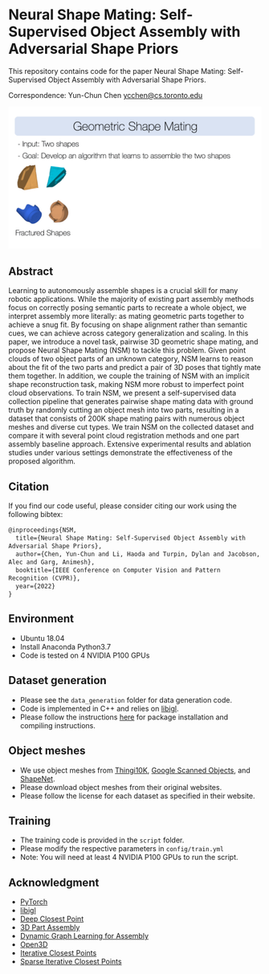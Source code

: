 # Neural Shape Mating: Self-Supervised Object Assembly with Adversarial Shape Priors

This repository contains code for the paper Neural Shape Mating: Self-Supervised Object Assembly with Adversarial Shape Priors.

Correspondence: Yun-Chun Chen ycchen@cs.toronto.edu

<img src="img/teaser.gif" width="1000">

## Abstract
Learning to autonomously assemble shapes is a crucial skill for many robotic applications. While the majority of existing part assembly methods focus on correctly posing semantic parts to recreate a whole object, we interpret assembly more literally: as mating geometric parts together to achieve a snug fit. By focusing on shape alignment rather than semantic cues, we can achieve across category generalization and scaling. In this paper, we introduce a novel task, pairwise 3D geometric shape mating, and propose Neural Shape Mating (NSM) to tackle this problem. Given point clouds of two object parts of an unknown category, NSM learns to reason about the fit of the two parts and predict a pair of 3D poses that tightly mate them together. In addition, we couple the training of NSM with an implicit shape reconstruction task, making NSM more robust to imperfect point cloud observations. To train NSM, we present a self-supervised data collection pipeline that generates pairwise shape mating data with ground truth by randomly cutting an object mesh into two parts, resulting in a dataset that consists of 200K shape mating pairs with numerous object meshes and diverse cut types. We train NSM on the collected dataset and compare it with several point cloud registration methods and one part assembly baseline approach. Extensive experimental results and ablation studies under various settings demonstrate the effectiveness of the proposed algorithm.

## Citation
If you find our code useful, please consider citing our work using the following bibtex:
```
@inproceedings{NSM,
  title={Neural Shape Mating: Self-Supervised Object Assembly with Adversarial Shape Priors},
  author={Chen, Yun-Chun and Li, Haoda and Turpin, Dylan and Jacobson, Alec and Garg, Animesh},
  booktitle={IEEE Conference on Computer Vision and Pattern Recognition (CVPR)},
  year={2022}
}
```

## Environment
 - Ubuntu 18.04
 - Install Anaconda Python3.7
 - Code is tested on 4 NVIDIA P100 GPUs
 

## Dataset generation
 - Please see the `data_generation` folder for data generation code.
 - Code is implemented in C++ and relies on [libigl](https://github.com/libigl/libigl).
 - Please follow the instructions [here](https://libigl.github.io/) for package installation and compiling instructions.


## Object meshes
 - We use object meshes from [Thingi10K](https://ten-thousand-models.appspot.com/), [Google Scanned Objects](https://arxiv.org/abs/2204.11918), and [ShapeNet](https://shapenet.org/).
 - Please download object meshes from their original websites.
 - Please follow the license for each dataset as specified in their website.


## Training
 - The training code is provided in the `script` folder.
 - Please modify the respective parameters in `config/train.yml`
 - Note: You will need at least 4 NVIDIA P100 GPUs to run the script.


## Acknowledgment
 - [PyTorch](https://pytorch.org/)
 - [libigl](https://libigl.github.io/)
 - [Deep Closest Point](https://arxiv.org/abs/1905.03304)
 - [3D Part Assembly](https://arxiv.org/abs/2003.09754)
 - [Dynamic Graph Learning for Assembly](https://arxiv.org/abs/2006.07793)
 - [Open3D](http://www.open3d.org/)
 - [Iterative Closest Points](http://www.open3d.org/docs/release/tutorial/pipelines/icp_registration.html)
 - [Sparse Iterative Closest Points](https://github.com/OpenGP/sparseicp)